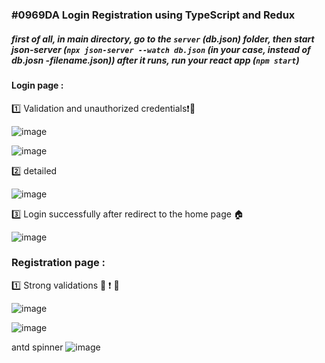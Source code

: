 <!-- THIS IS A LOGIN PAGE APP WITH TYPESCRIPT USE OF REDUX  -->
### #0969DA Login Registration using TypeScript and Redux
##### first of all, in main directory, go to the `server` (db.json) folder, then start json-server (`npx json-server --watch db.json` (in your case, instead of db.josn -filename.json)) after it runs, run your react app (`npm start`)

#### Login page :

1️⃣ Validation and unauthorized credentials❗🚫 

![image](https://github.com/RenishSalakhana/login_page_ts_redux/assets/67519562/f1cef179-3fb1-42bf-bddf-0e8e3a11993c)

![image](https://github.com/RenishSalakhana/login_page_ts_redux/assets/67519562/649db107-f9ef-4f70-956a-5bb869e0409e)

2️⃣ detailed 

![image](https://github.com/RenishSalakhana/login_page_ts_redux/assets/67519562/b2c0e08d-1e5d-41dd-ba3c-d603bb619b6d)

3️⃣ Login successfully after redirect to the home page 🏠

![image](https://github.com/RenishSalakhana/login_page_ts_redux/assets/67519562/c5f28d03-af2f-4396-b5e5-868215b2f8ec)

### Registration page :

1️⃣ Strong validations 💪 ❗ 🚫

![image](https://github.com/RenishSalakhana/login_page_ts_redux/assets/67519562/829cadbf-137e-4c61-afcd-5d0b7e62023f)

![image](https://github.com/RenishSalakhana/login_page_ts_redux/assets/67519562/6c49f39b-cd3b-4dc8-b5af-30ad7303ae93)



antd spinner 
![image](https://github.com/RenishSalakhana/login_page_ts_redux/assets/67519562/72f59583-6eb2-4252-bbcb-5417c44c2ca5)




